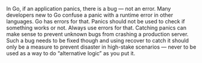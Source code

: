 In Go, if an application panics, there is a bug — not an error.
Many developers new to Go confuse a panic with a runtime error in other languages. Go has errors for that. Panics should not be used to check if something works or not. Always use errors for that.
Catching panics can make sense to prevent unknown bugs from crashing a production server. Such a bug needs to be fixed though and using recover to catch it should only be a measure to prevent disaster in high-stake scenarios — never to be used as a way to do “alternative logic” as you put it.
